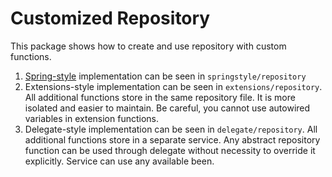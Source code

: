 # Customized Repository

This package shows how to create and use repository with custom functions.

1.  [Spring-style](https://docs.spring.io/spring-data/jpa/docs/current/reference/html/#repositories.custom-implementations) implementation can be seen in `springstyle/repository`
2.  Extensions-style implementation can be seen in `extensions/repository`. All additional functions store in the same repository file. It is more isolated and easier to maintain. Be careful, you cannot use autowired variables in extension functions.
3.  Delegate-style implementation can be seen in `delegate/repository`. All additional functions store in a separate service. Any abstract repository function can be used through delegate without necessity to override it explicitly. Service can use any available been.
